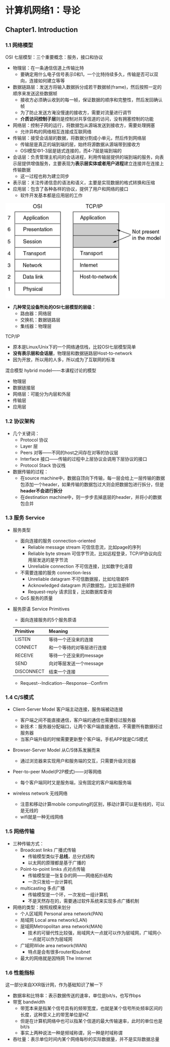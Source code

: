 # 计算机网络1：导论

## Chapter1.  Introduction

### 1.1 网络模型

OSI 七层模型：三个重要概念：服务，接口和协议
- 物理层：在一条通信信道上传输比特
  - 要确定用什么电子信号表示0和1，一个比特持续多久，传输是否可以双向，连接如何建立等等
- 数据链路层：发送方将输入数据拆分成若干数据帧(frame)，然后按照一定的顺序来发送这些数据帧
  - 接收方必须确认收到的每一帧，保证数据的顺序和完整性，然后发回确认帧
  - 为了防止发送方淹没慢速的接收方，需要对流量进行调节
  - **介质访问控制子层**则是控制对共享信道的访问，没有拥塞控制的功能
- 网络层：控制子网的运行，将数据包从源端发送到接收方，需要处理拥塞
  - 允许异构的网络相互连接成互联网络
- 传输层：接受会话层的数据，将数据分割成小单元，然后传到网络层
  - 传输层是真正的端到端的层，始终将源数据从源端带到接收方
  - OSI模型中1-3层是链式连接的，而4-7层是端到端的
- 会话层：负责管理主机间的会话进程，利用传输层提供的端到端的服务，向表示层提供增值服务，主要表现为**表示层实体或者用户进程**建立连接并在连接上传输数据
  - 这一过程也称为建立同步
- 表示层：关注传递信息的语法和语义，主要是实现数据的格式转换和压缩
- 应用层：包含了各种各样的协议，提供了用户和网络的接口
  - 软件开发基本都是应用层的工作

![image-20200922231442750](./static/image-20200922231442750.png)

- **几种常见设备所处的OSI七层模型的层级：**
  - 路由器：网络层
  - 交换机：数据链路层
  - 集线器：物理层

TCP/IP
- 原本是Linux/Unix下的一个网络通信栈，比较OSI七层模型简单
- **没有表示层和会话层**，物理层和数据链路层Host-to-network
- 因为开放，所以用的人多，所以成为了互联网的标准

混合模型 hybrid model——本课程讨论的模型

- 物理层
- 数据链接层
- 网络层：可能分为内层和外层
- 传输层
- 应用层

### 1.2 协议架构

- 几个关键词：
  - Protocol 协议
  - Layer 层
  - Peers 对等——不同的host之间存在对等的协议层
  - Interface 接口——传输的过程中上层协议会调用下层协议的接口
  - Protocol Stack 协议栈
- 数据传输的过程：
  - 在source machine中，数据自顶向下传输，每一层会给上一层传输的数据包添加一个header，如果传输的数据包过大则会把数据包进行拆分，但是**header不会进行拆分** 
  - 在destination machine中，则一步步去掉底层的header，并将小的数据包合并

### 1.3 服务 Service

- 服务类型

  - 面向连接的服务 connection-oriented
    - Reliable message stream 可信信息流，比如page的序列
    - Reliable byte stream 可信字节流，比如远程登录，TCP/IP协议向应用层发送的是字节流
    - Unreliable connection 不可信连接，比如数字化语音
  - 不需要连接的服务 connection-less
    - Unreliable datagram 不可信数据报，比如垃圾邮件
    - Acknowledged datagram 共识数据包，比如注册邮件
    - Request-reply 请求回复，比如数据库查询
  - QoS 服务的质量

- 服务原语 Service Primitives

  - 面向连接服务的5个服务原语

  | Primitive  | Meaning                    |
  | ---------- | -------------------------- |
  | LISTEN     | 等待一个还没来的连接       |
  | CONNECT    | 和一个等待的对等层进行连接 |
  | RECEIVE    | 等待一个还没来的message    |
  | SEND       | 向对等层发送一个message    |
  | DISCONNECT | 结束一个连接               |

  - Request--Indication--Response--Confirm

### 1.4 C/S模式

- Client-Server Model 客户端主动连接，服务端被动连接
  - 客户端之间不能直接通信，客户端的通信也需要经过服务器
  - 新技术：服务器分配端口，让两个客户端直接通信，不需要所有数据经过服务器
  - 当客户端升级的时候需要更新整个客户端，手机APP就是C/S模式
- Browser-Server Model 从C/S体系发展而来
  - 通过浏览器来实现用户和服务端的交互，只需要升级浏览器
- Peer-to-peer Model(P2P模式)——对等网络
  - 每个客户端同时又是服务端，没有固定的客户端和服务端

- wireless network 无线网络
  - 注意和移动计算mobile computing的区别，移动计算可以是有线的，可以是无线的
  - wifi就是一种无线网络

### 1.5 网络传输

- 三种传输方式：
  - Broadcast links 广播式传输
    - 传输模型类似于**总线**，总分式结构
    - 以太网的原理都是基于广播的
  - Point-to-point limks 点对点传输
    - 传输模型是一张复杂的网——网络拓扑结构
    - 一次只发给一台计算机
  - multicasting 多点广播
    - 传输模型是一个环，一次发给一组计算机
    - 不是天然存在的，需要通过软件系统来实现多点广播机制
- 网络的类型：按照规模来划分
  - 个人区域网 Personal area network(PAN)
  - 局域网 Local area network(LAN)
  - 层域网Metropolitan area network(MAN)
    - 技术的可替代性比较强，局域网大一点就可以作为层域网，广域网小一点就可以作为层域网
  - 广域网Wide area network(WAN)
    - 特点是会有很多router和subnet
  - 最大的网络就是因特网 The Internet

### 1.6 性能指标

这一部分来自XXR版计网，作为基础知识了解一下

- 数据率和比特率：表示数据传送的速率，单位是bit/s，也写作bps
- 带宽 bandwidth
  - 带宽本来是指某个信号具有的频带宽度，也就是某个信号所处频率区间的长度，这种意义上的带宽单位是HZ
  - 但是在计算机网络中也可以指某个信道的最大传输速率，此时的单位也是bit/s
  - 事实上两种说法一种是频域称谓，另一种是时域称谓
- 吞吐量：表示单位时间内某个网络每秒的实际数据量，并不是实际数据总量


